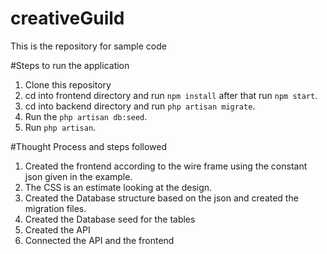 # creativeGuild
This is the repository for sample code 

#Steps to run the application 
1. Clone this repository 
2. cd into frontend directory and run `npm install` after that run `npm start`.
3. cd into backend directory and run `php artisan migrate`.
4. Run the `php artisan db:seed`.
5. Run `php artisan`.

#Thought Process and steps followed 
1. Created the frontend according to the wire frame using the constant json given in the example.
2. The CSS is an estimate looking at the design.
3. Created the Database structure based on the json and created the migration files.
4. Created the Database seed for the tables 
5. Created the API 
6. Connected the API and the frontend 
